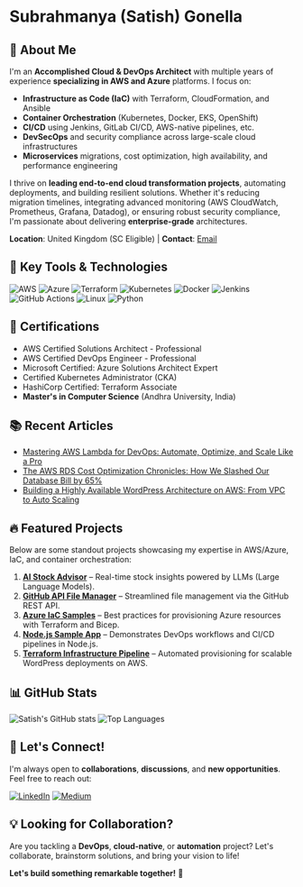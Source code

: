 # Subrahmanya (Satish) Gonella

## 👋 About Me
I'm an **Accomplished Cloud & DevOps Architect** with multiple years of experience **specializing in AWS and Azure** platforms. I focus on:
* **Infrastructure as Code (IaC)** with Terraform, CloudFormation, and Ansible
* **Container Orchestration** (Kubernetes, Docker, EKS, OpenShift)
* **CI/CD** using Jenkins, GitLab CI/CD, AWS-native pipelines, etc.
* **DevSecOps** and security compliance across large-scale cloud infrastructures
* **Microservices** migrations, cost optimization, high availability, and performance engineering

I thrive on **leading end-to-end cloud transformation projects**, automating deployments, and building resilient solutions. Whether it's reducing migration timelines, integrating advanced monitoring (AWS CloudWatch, Prometheus, Grafana, Datadog), or ensuring robust security compliance, I'm passionate about delivering **enterprise-grade** architectures.

**Location**: United Kingdom (SC Eligible) | **Contact**: [Email](mailto:youremail@example.com)

## 🔑 Key Tools & Technologies
![AWS](https://img.shields.io/badge/AWS-232F3E?style=for-the-badge&logo=amazon-aws&logoColor=white)
![Azure](https://img.shields.io/badge/Azure-0089D6?style=for-the-badge&logo=microsoft-azure&logoColor=white)
![Terraform](https://img.shields.io/badge/Terraform-7B42BC?style=for-the-badge&logo=terraform&logoColor=white)
![Kubernetes](https://img.shields.io/badge/Kubernetes-326CE5?style=for-the-badge&logo=kubernetes&logoColor=white)
![Docker](https://img.shields.io/badge/Docker-2496ED?style=for-the-badge&logo=docker&logoColor=white)
![Jenkins](https://img.shields.io/badge/Jenkins-D24939?style=for-the-badge&logo=jenkins&logoColor=white)
![GitHub Actions](https://img.shields.io/badge/GitHub_Actions-2088FF?style=for-the-badge&logo=github-actions&logoColor=white)
![Linux](https://img.shields.io/badge/Linux-FCC624?style=for-the-badge&logo=linux&logoColor=black)
![Python](https://img.shields.io/badge/Python-3776AB?style=for-the-badge&logo=python&logoColor=white)

## 🏅 Certifications
* AWS Certified Solutions Architect - Professional
* AWS Certified DevOps Engineer - Professional
* Microsoft Certified: Azure Solutions Architect Expert
* Certified Kubernetes Administrator (CKA)
* HashiCorp Certified: Terraform Associate
* **Master's in Computer Science** (Andhra University, India)

## 📚 Recent Articles
- [Mastering AWS Lambda for DevOps: Automate, Optimize, and Scale Like a Pro](https://medium.com/@ssatish.gonella/mastering-aws-lambda-for-devops-automate-optimize-and-scale-like-a-pro)
- [The AWS RDS Cost Optimization Chronicles: How We Slashed Our Database Bill by 65%](https://medium.com/@ssatish.gonella/the-aws-rds-cost-optimization-chronicles-how-we-slashed-our-database-bill-by-65)
- [Building a Highly Available WordPress Architecture on AWS: From VPC to Auto Scaling](https://medium.com/@ssatish.gonella/building-a-highly-available-wordpress-architecture-on-aws-from-vpc-to-auto-scaling)

## 🔥 Featured Projects
Below are some standout projects showcasing my expertise in AWS/Azure, IaC, and container orchestration:

1. **[AI Stock Advisor](https://github.com/satishgonella2024/ai-stock-advisor)** – Real-time stock insights powered by LLMs (Large Language Models).
2. **[GitHub API File Manager](https://github.com/satishgonella2024/github-api-file-manager)** – Streamlined file management via the GitHub REST API.
3. **[Azure IaC Samples](https://github.com/satishgonella2024/azure-iac-samples)** – Best practices for provisioning Azure resources with Terraform and Bicep.
4. **[Node.js Sample App](https://github.com/satishgonella2024/nodejs-sample-app)** – Demonstrates DevOps workflows and CI/CD pipelines in Node.js.
5. **[Terraform Infrastructure Pipeline](https://github.com/satishgonella2024/terraform-infra-pipeline)** – Automated provisioning for scalable WordPress deployments on AWS.

## 📊 GitHub Stats
![Satish's GitHub stats](https://github-readme-stats.vercel.app/api?username=satishgonella2024&show_icons=true&theme=radical)
![Top Languages](https://github-readme-stats.vercel.app/api/top-langs/?username=satishgonella2024&layout=compact&theme=radical)

## 🤝 Let's Connect!
I'm always open to **collaborations**, **discussions**, and **new opportunities**. Feel free to reach out:

[![LinkedIn](https://img.shields.io/badge/LinkedIn-0077B5?style=for-the-badge&logo=linkedin&logoColor=white)](https://www.linkedin.com/in/satishsubrahmanya/)
[![Medium](https://img.shields.io/badge/Medium-12100E?style=for-the-badge&logo=medium&logoColor=white)](https://medium.com/@ssatish.gonella)

## 💡 Looking for Collaboration?
Are you tackling a **DevOps**, **cloud-native**, or **automation** project? Let's collaborate, brainstorm solutions, and bring your vision to life!

**Let's build something remarkable together!** 🚀
